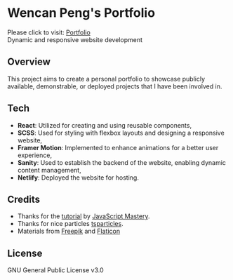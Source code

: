 # Wencan Peng's Portfolio
Please click to visit: [Portfolio](https://wencan-portfolio.netlify.app/)  
Dynamic and responsive website development
## Overview
This project aims to create a personal portfolio to showcase publicly available, demonstrable, or deployed projects that I have been involved in.
## Tech
- **React**: Utilized for creating and using reusable components, 
- **SCSS**: Used for styling with flexbox layouts and designing a responsive website, 
- **Framer Motion**: Implemented to enhance animations for a better user experience, 
- **Sanity**: Used to establish the backend of the website, enabling dynamic content management, 
- **Netlify**: Deployed the website for hosting.
## Credits
- Thanks for the [tutorial](https://youtu.be/3HNyXCPDQ7Q?si=xHLmxqnNRdBslSPJ) by [JavaScript Mastery](https://www.youtube.com/@javascriptmastery). 
- Thanks for nice particles [tsparticles](https://github.com/tsparticles/tsparticles.git).
- Materials from [Freepik](https://www.freepik.com/) and [Flaticon](https://www.flaticon.com/)
## License
GNU General Public License v3.0
